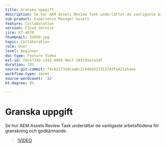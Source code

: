 ```yaml
---
title: Granska uppgift
description: Se hur AEM Assets Review Task underlättar de vanligaste arbetsflödena för granskning och godkännande.
sub-product: Experience Manager Assets
feature: Collaboration
version: Cloud Service
jira: KT-4670
thumbnail: 32050.jpg
topic: Collaboration
role: User
level: Beginner
doc-type: Feature Video
exl-id: f0ce734b-c342-4005-96c7-185245a1a3d7
duration: 193
source-git-commit: f4c621f3a9caa8c2c64b8323312343fe421a5aee
workflow-type: tm+mt
source-wordcount: '32'
ht-degree: 0%

---
```


# Granska uppgift

Se hur AEM Assets Review Task underlättar de vanligaste arbetsflödena för granskning och godkännande.

>[!VIDEO](https://video.tv.adobe.com/v/32050?quality=12&learn=on)

